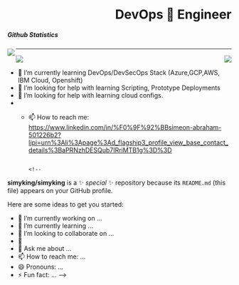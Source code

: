  <h1 align='right'>DevOps 🚀 Engineer</h1>
 <h5 align='left'>Github Statistics</h5>
 <img align='left' src='https://github-readme-stats.vercel.app/api?username=simyking&theme=algolia&show_icons=true'/>
 <p align='center'><hr/></p>
<img 'width='100%' src='Secreatstuff/nnetwork.gif'/>
<img align='right' 'width='100%' src='Secreatstuff/compute.gif'/>
 <!--<img src='https://github-readme-stats.vercel.app/api/top-langs/?username=simyking&layout=compact&theme=algolia'/>-->

- 🌱 I’m currently learning DevOps/DevSecOps Stack (Azure,GCP,AWS, IBM Cloud, Openshift)
- 🤔 I’m looking for help with learning Scripting, Prototype Deployments
- 🤔 I’m looking for help with learning cloud configs.
- - 📫 How to reach me: https://www.linkedin.com/in/%F0%9F%92%BBsimeon-abraham-501226b2?lipi=urn%3Ali%3Apage%3Ad_flagship3_profile_view_base_contact_details%3BaPRNzhDESQub7IRriMTB1g%3D%3D

                                                                                                                    <!--
**simyking/simyking** is a ✨ _special_ ✨ repository because its `README.md` (this file) appears on your GitHub profile.

Here are some ideas to get you started:

- 🔭 I’m currently working on ...
- 🌱 I’m currently learning ...
- 👯 I’m looking to collaborate on ...
- 🤔 
- 💬 Ask me about ...
- 📫 How to reach me: ...
- 😄 Pronouns: ...
- ⚡ Fun fact: ...
-->
